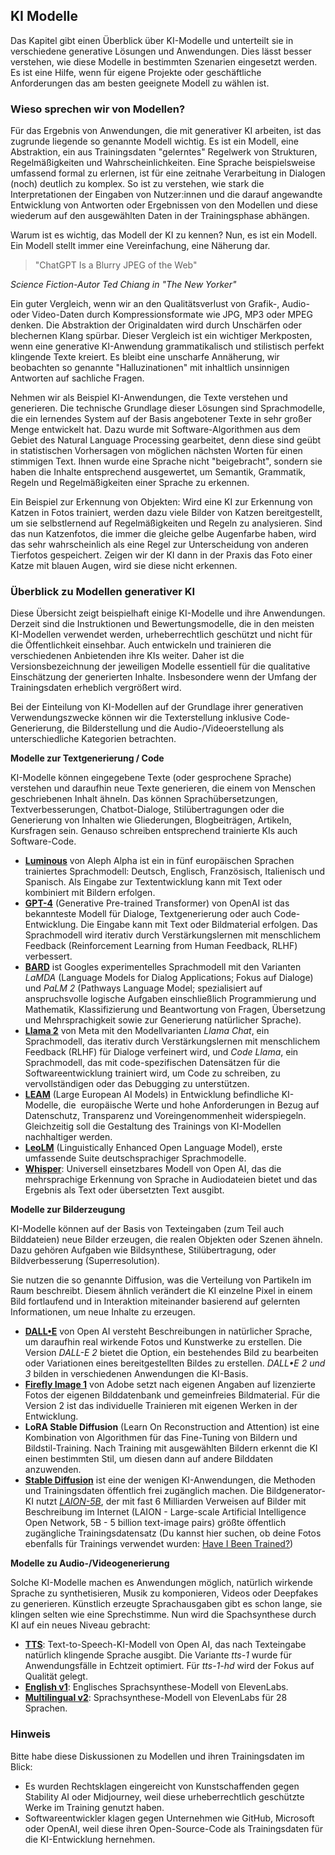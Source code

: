 ## KI Modelle
Das Kapitel gibt einen Überblick über KI-Modelle und unterteilt sie in verschiedene generative Lösungen und Anwendungen. Dies lässt besser verstehen, wie diese Modelle in bestimmten Szenarien eingesetzt werden. Es ist eine Hilfe, wenn für eigene Projekte oder geschäftliche Anforderungen das am besten geeignete Modell zu wählen ist.

### Wieso sprechen wir von Modellen?

Für das Ergebnis von Anwendungen, die mit generativer KI arbeiten, ist das zugrunde liegende so genannte Modell wichtig. Es ist ein Modell, eine Abstraktion, ein aus Trainingsdaten "gelerntes" Regelwerk von Strukturen, Regelmäßigkeiten und Wahrscheinlichkeiten. Eine Sprache beispielsweise umfassend formal zu erlernen, ist für eine zeitnahe Verarbeitung in Dialogen (noch) deutlich zu komplex. So ist zu verstehen, wie stark die Interpretationen der Eingaben von Nutzer:innen und die darauf angewandte Entwicklung von Antworten oder Ergebnissen von den Modellen und diese wiederum auf den ausgewählten Daten in der Trainingsphase abhängen.

Warum ist es wichtig, das Modell der KI zu kennen? Nun, es ist ein Modell. Ein Modell stellt immer eine Vereinfachung, eine Näherung dar. 

> "ChatGPT Is a Blurry JPEG of the Web"

_Science Fiction-Autor Ted Chiang in "The New Yorker"_

Ein guter Vergleich, wenn wir an den Qualitätsverlust von Grafik-, Audio- oder Video-Daten durch Kompressionsformate wie JPG, MP3 oder MPEG denken. Die Abstraktion der Originaldaten wird durch Unschärfen oder blechernen Klang spürbar. Dieser Vergleich ist ein wichtiger Merkposten, wenn eine generative KI-Anwendung grammatikalisch und stilistisch perfekt klingende Texte kreiert. Es bleibt eine unscharfe Annäherung, wir beobachten so genannte "Halluzinationen" mit inhaltlich unsinnigen Antworten auf sachliche Fragen.

Nehmen wir als Beispiel KI-Anwendungen, die Texte verstehen und generieren. Die technische Grundlage dieser Lösungen sind Sprachmodelle, die ein lernendes System auf der Basis angebotener Texte in sehr großer Menge entwickelt hat. Dazu wurde mit Software-Algorithmen aus dem Gebiet des Natural Language Processing gearbeitet, denn diese sind geübt in statistischen Vorhersagen von möglichen nächsten Worten für einen stimmigen Text. Ihnen wurde eine Sprache nicht "beigebracht", sondern sie haben die Inhalte entsprechend ausgewertet, um Semantik, Grammatik, Regeln und Regelmäßigkeiten einer Sprache zu erkennen.

Ein Beispiel zur Erkennung von Objekten: Wird eine KI zur Erkennung von Katzen in Fotos trainiert, werden dazu viele Bilder von Katzen bereitgestellt, um sie selbstlernend auf Regelmäßigkeiten und Regeln zu analysieren. Sind das nun Katzenfotos, die immer die gleiche gelbe Augenfarbe haben, wird das sehr wahrscheinlich als eine Regel zur Unterscheidung von anderen Tierfotos gespeichert. Zeigen wir der KI dann in der Praxis das Foto einer Katze mit blauen Augen, wird sie diese nicht erkennen.

### Überblick zu Modellen generativer KI

Diese Übersicht zeigt beispielhaft einige KI-Modelle und ihre Anwendungen. Derzeit sind die Instruktionen und Bewertungsmodelle, die in den meisten KI-Modellen verwendet werden, urheberrechtlich geschützt und nicht für die Öffentlichkeit einsehbar. Auch entwickeln und trainieren die verschiedenen Anbietenden ihre KIs weiter. Daher ist die Versionsbezeichnung der jeweiligen Modelle essentiell für die qualitative Einschätzung der generierten Inhalte. Insbesondere wenn der Umfang der Trainingsdaten erheblich vergrößert wird.

Bei der Einteilung von KI-Modellen auf der Grundlage ihrer generativen Verwendungszwecke können wir die Texterstellung inklusive Code-Generierung, die Bilderstellung und die Audio-/Videoerstellung als unterschiedliche Kategorien betrachten. 

**Modelle zur Textgenerierung / Code**

KI-Modelle können eingegebene Texte (oder gesprochene Sprache) verstehen und daraufhin neue Texte generieren, die einem von Menschen geschriebenen Inhalt ähneln. Das können Sprachübersetzungen, Textverbesserungen, Chatbot-Dialoge, Stilübertragungen oder die Generierung von Inhalten wie Gliederungen, Blogbeiträgen, Artikeln, Kursfragen sein. Genauso schreiben entsprechend trainierte KIs auch Software-Code.

- **[Luminous](https://docs.aleph-alpha.com/docs/introduction/luminous)** von Aleph Alpha ist ein in fünf europäischen Sprachen trainiertes Sprachmodell: Deutsch, Englisch, Französisch, Italienisch und Spanisch. Als Eingabe zur Textentwicklung kann mit Text oder kombiniert mit Bildern erfolgen.
- **[GPT-4](https://openai.com/gpt-4)** (Generative Pre-trained Transformer) von OpenAI ist das bekannteste Modell für Dialoge, Textgenerierung oder auch Code-Entwicklung. Die Eingabe kann mit Text oder Bildmaterial erfolgen. Das Sprachmodell wird iterativ durch Verstärkungslernen mit menschlichem Feedback (Reinforcement Learning from Human Feedback, RLHF) verbessert. 
- **[BARD](https://bard.google.com/chat)** ist Googles experimentelles Sprachmodell mit den Varianten _LaMDA_ (Language Models for Dialog Applications; Fokus auf Dialoge) und _PaLM 2_ (Pathways Language Model; spezialisiert auf anspruchsvolle logische Aufgaben einschließlich Programmierung und Mathematik, Klassifizierung und Beantwortung von Fragen, Übersetzung und Mehrsprachigkeit sowie zur Generierung natürlicher Sprache).
- **[Llama 2](https://ai.meta.com/llama)** von Meta mit den Modellvarianten _Llama Chat_, ein Sprachmodell, das iterativ durch Verstärkungslernen mit menschlichem Feedback (RLHF) für Dialoge verfeinert wird, und _Code Llama_, ein Sprachmodell, das mit code-spezifischen Datensätzen für die Softwareentwicklung trainiert wird, um Code zu schreiben, zu vervollständigen oder das Debugging zu unterstützen.
- **[LEAM](https://leam.ai)** (Large European AI Models) in Entwicklung befindliche KI-Modelle, die  europäische Werte und hohe Anforderungen in Bezug auf Datenschutz, Transparenz und Voreingenommenheit widerspiegeln. Gleichzeitig soll die Gestaltung des Trainings von KI-Modellen nachhaltiger werden.
- **[LeoLM](https://laion.ai/blog-de/leo-lm)** (Linguistically Enhanced Open Language Model), erste umfassende Suite deutschsprachiger Sprachmodelle.
- **[Whisper](https://platform.openai.com/docs/models/whisper)**: Universell einsetzbares Modell von Open AI, das die mehrsprachige Erkennung von Sprache in Audiodateien bietet und das Ergebnis als Text oder übersetzten Text ausgibt.

**Modelle zur Bilderzeugung**

KI-Modelle können auf der Basis von Texteingaben (zum Teil auch Bilddateien) neue Bilder erzeugen, die realen Objekten oder Szenen ähneln. Dazu gehören Aufgaben wie Bildsynthese, Stilübertragung, oder Bildverbesserung (Superresolution).

Sie nutzen die so genannte Diffusion, was die Verteilung von Partikeln im Raum beschreibt. Diesem ähnlich verändert die KI einzelne Pixel in einem Bild fortlaufend und in Interaktion miteinander basierend auf gelernten Informationen, um neue Inhalte zu erzeugen. 

- **[DALL•E](https://platform.openai.com/docs/models/dall-e)** von Open AI versteht Beschreibungen in natürlicher Sprache, um daraufhin real wirkende Fotos und Kunstwerke zu erstellen. Die Version _DALL-E 2_ bietet die Option, ein bestehendes Bild zu bearbeiten oder Variationen eines bereitgestellten Bildes zu erstellen. _DALL•E 2 und 3_ bilden in verschiedenen Anwendungen die KI-Basis.
- **[Firefly Image 1](https://firefly.adobe.com)** von Adobe setzt nach eigenen Angaben auf lizenzierte Fotos der eigenen Bilddatenbank und gemeinfreies Bildmaterial. Für die Version 2 ist das individuelle Trainieren mit eigenen Werken in der Entwicklung.
- **LoRA Stable Diffusion** (Learn On Reconstruction and Attention) ist eine Kombination von Algorithmen für das Fine-Tuning von Bildern und Bildstil-Training. Nach Training mit ausgewählten Bildern erkennt die KI einen bestimmten Stil, um diesen dann auf andere Bilddaten anzuwenden. 
- **[Stable Diffusion](https://stablediffusionweb.com)** ist eine der wenigen KI-Anwendungen, die Methoden und Trainingsdaten öffentlich frei zugänglich machen. Die Bildgenerator-KI nutzt _[LAION-5B](https://laion.ai)_, der mit fast 6 Milliarden Verweisen auf Bilder mit Beschreibung im Internet (LAION - Large-scale Artificial Intelligence Open Network, 5B - 5 billion text-image pairs) größte öffentlich zugängliche Trainingsdatensatz (Du kannst hier suchen, ob deine Fotos ebenfalls für Trainings verwendet wurden: [Have I Been Trained?](https://haveibeentrained.com))

**Modelle zu Audio-/Videogenerierung**

Solche KI-Modelle machen es Anwendungen möglich, natürlich wirkende Sprache zu synthetisieren, Musik zu komponieren, Videos oder Deepfakes zu generieren. Künstlich erzeugte Sprachausgaben gibt es schon lange, sie klingen selten wie eine Sprechstimme. Nun wird die Spachsynthese durch KI auf ein neues Niveau gebracht: 

- **[TTS](https://platform.openai.com/docs/models/tts)**: Text-to-Speech-KI-Modell von Open AI, das nach Texteingabe natürlich klingende Sprache ausgibt. Die Variante _tts-1_ wurde für Anwendungsfälle in Echtzeit optimiert. Für _tts-1-hd_ wird der Fokus auf Qualität gelegt.
- **[English v1](https://elevenlabs.io/docs/speech-synthesis/models)**: Englisches Sprachsynthese-Modell von ElevenLabs.
- **[Multilingual v2](https://elevenlabs.io/docs/speech-synthesis/models)**: Sprachsynthese-Modell von ElevenLabs für 28 Sprachen.

### Hinweis

Bitte habe diese Diskussionen zu Modellen und ihren Trainingsdaten im Blick: 

- Es wurden Rechtsklagen eingereicht von Kunstschaffenden gegen Stability AI oder Midjourney, weil diese urheberrechtlich geschützte Werke im Training genutzt haben. 
- Softwareentwickler klagen gegen Unternehmen wie GitHub, Microsoft oder OpenAI, weil diese ihren Open-Source-Code als Trainingsdaten für die KI-Entwicklung hernehmen.
